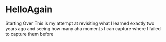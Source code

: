 # HelloAgain
Starting Over
This is my attempt at revisiting what I learned exactly two years ago and seeing how many aha moments I can capture where I failed to capture them before
